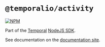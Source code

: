 # `@temporalio/activity`

[![NPM](https://img.shields.io/npm/v/@temporalio/activity?style=for-the-badge)](https://www.npmjs.com/package/@temporalio/activity)

Part of the [Temporal](https://temporal.io) [NodeJS SDK](https://www.npmjs.com/package/temporalio).

See documentation on the [documentation site](https://docs.temporal.io/docs/node/introduction).

